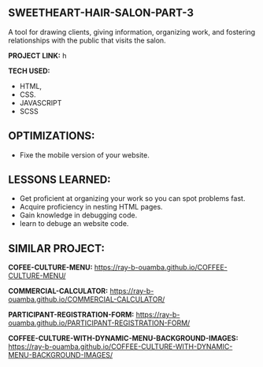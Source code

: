 
## SWEETHEART-HAIR-SALON-PART-3


A tool for drawing clients, giving information, organizing work, and fostering relationships with the public that visits the salon.

**PROJECT LINK:** h

**TECH USED:** 
* HTML,
* CSS.
* JAVASCRIPT
* SCSS
  

## OPTIMIZATIONS:
* Fixe the mobile version of your website.

## LESSONS LEARNED:

* Get proficient at organizing your work so you can spot problems fast.
* Acquire proficiency in nesting HTML pages.
* Gain knowledge in debugging code.
* learn to debuge an website code.

## SIMILAR PROJECT:

**COFEE-CULTURE-MENU:** https://ray-b-ouamba.github.io/COFFEE-CULTURE-MENU/

**COMMERCIAL-CALCULATOR:** https://ray-b-ouamba.github.io/COMMERCIAL-CALCULATOR/

**PARTICIPANT-REGISTRATION-FORM:** https://ray-b-ouamba.github.io/PARTICIPANT-REGISTRATION-FORM/

**COFFEE-CULTURE-WITH-DYNAMIC-MENU-BACKGROUND-IMAGES:** https://ray-b-ouamba.github.io/COFFEE-CULTURE-WITH-DYNAMIC-MENU-BACKGROUND-IMAGES/



